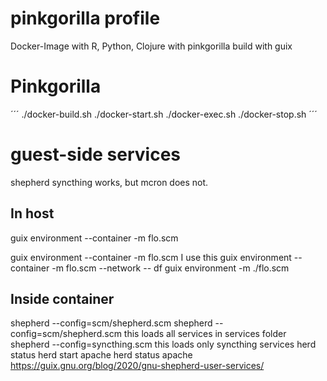 # pinkgorilla profile

Docker-Image with R, Python, Clojure with pinkgorilla
build with guix

# Pinkgorilla
´´´
./docker-build.sh
./docker-start.sh
./docker-exec.sh
./docker-stop.sh
´´´

# guest-side services

shepherd syncthing works, but mcron does not.

## In host

guix environment --container -m flo.scm 

guix environment --container -m flo.scm  I use this
       guix environment --container -m flo.scm  --network -- df
       guix environment -m ./flo.scm
 
## Inside container
shepherd --config=scm/shepherd.scm
shepherd --config=scm/shepherd.scm   this loads all services in services folder
         shepherd --config=syncthing.scm           this loads only syncthing services
herd status
herd start apache
herd status apache
https://guix.gnu.org/blog/2020/gnu-shepherd-user-services/




